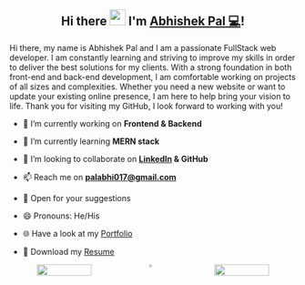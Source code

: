 <h2 align="center">
  Hi there <img src="https://media.giphy.com/media/hvRJCLFzcasrR4ia7z/giphy.gif" width="28"> I'm <a href="https://www.linkedin.com/in/palabhi017/">Abhishek Pal 💻</a>!
</h2>  

Hi there, my name is Abhishek Pal and I am a passionate FullStack web developer. I am constantly learning and striving to improve my skills in order to deliver the best solutions for my clients. With a strong foundation in both front-end and back-end development, I am comfortable working on projects of all sizes and complexities. Whether you need a new website or want to update your existing online presence, I am here to help bring your vision to life. Thank you for visiting my GitHub, I look forward to working with you! 

<!-- <img align="center" alt="Coding" width="100%" style="text-align:center" src="https://globaleducation.s3.ap-south-1.amazonaws.com/globaledu/gif/front-end-development.gif">  -->

<!-- <p align="left"> <img src="https://komarev.com/ghpvc/?username=palabhi017&label=Profile%20views&color=00ff00&style=flat" alt="profile views" /> </p>

   <p align="center" color:"red">
     <a href="">
          <img src="https://readme-typing-svg.demolab.com?font=Fira+Code&pause=1000&width=435&lines=Hi%F0%9F%91%8B+I+am+Abhishek+Pal;I+am+interested+in+Web+development;Follow+me+on+GitHub;Catch+up+my+latest+repos"></a>
      </p>
      
<img src="https://user-images.githubusercontent.com/73097560/115834477-dbab4500-a447-11eb-908a-139a6edaec5c.gif">
 -->

- 🔭 I’m currently working on **Frontend & Backend**

- 🌱 I’m currently learning **MERN stack**

- 👯 I’m looking to collaborate on **<a href="https://www.linkedin.com/in/palabhi017/" target="_blank">LinkedIn</a> & GitHub**

- 📫 Reach me on **palabhi017@gmail.com** 

- 💬 Open for your suggestions

- 😄 Pronouns: He/His
 
- 🌐 Have a look at my <a href="https://palabhi017.github.io/" target="_blank">Portfolio</a>

- 📄 Download my <a href="https://drive.google.com/file/d/16ulnv0nv83urH_XCtFO45BqtRk2lSOEi/view?usp=share_link">Resume</a>



<!-- <h2>🥇 Technical Skills:  </h2>  

![CSS](https://img.shields.io/badge/css-%231572B6.svg?style=for-the-badge&logo=css3&logoColor=white) ![JavaScript](https://img.shields.io/badge/javascript-%23323330.svg?style=for-the-badge&logo=javascript&logoColor=%23F7DF1E) ![Vercel](https://img.shields.io/badge/vercel-%23000000.svg?style=for-the-badge&logo=vercel&logoColor=white)![Netlify](https://img.shields.io/badge/netlify-%23000000.svg?style=for-the-badge&logo=netlify&logoColor=#00C7B7) ![Express.js](https://img.shields.io/badge/express.js-%23404d59.svg?style=for-the-badge&logo=express&logoColor=%2361DAFB) ![NodeJS](https://img.shields.io/badge/node.js-6DA55F?style=for-the-badge&logo=node.js&logoColor=white) ![NPM](https://img.shields.io/badge/NPM-%23000000.svg?style=for-the-badge&logo=npm&logoColor=white) ![React](https://img.shields.io/badge/react-%2320232a.svg?style=for-the-badge&logo=react&logoColor=%2361DAFB)
<br/>

<div align="center">
        <img src="https://camo.githubusercontent.com/3997f3b27a68e19c31e2d1c378d77303735faa42e7d18a8018f7510d66aaa83e/68747470733a2f2f7777772e77696e677374656368736f6c7574696f6e732e636f6d2f77702d636f6e74656e742f75706c6f6164732f323032322f30332f66756c6c2d737461636b2d646576656c6f706d656e742e676966" width="50%"/>
 
</div> -->

<!-- ## 📊 Statistics  
github status 
 -->
<div align="center" style="display: flex; gap:50px">

<img src="https://github-readme-stats.vercel.app/api?username=palabhi017&theme=react&border_radius=4.6&show_icons=true&count_private=true&hide_border=true&show_icons=true" style="width: 50%" />
<div align="center" style="display: flex; ">
 
<img src="https://streak-stats.demolab.com?user=palabhi017&theme=highcontrast&theme=react" style="width: 50%" />

</div>
  <img src="https://github-readme-stats.vercel.app/api/top-langs/?username=palabhi017&theme=react&border_radius=4.6&hide_border=true&layout=compact&show_icons=true" style="width: 50%" />

</div>



<!--  <h2 align="left">⚡Activity Graph:</h2>
  <a><img alt="Abhishek Activity Graph" src="https://github-readme-activity-graph.cyclic.app/graph?username=palabhi017&theme=react-dark&hide_border=true" /></a>


<br> 
<h2> Connect with me <img src='https://raw.githubusercontent.com/ShahriarShafin/ShahriarShafin/main/Assets/handshake.gif' width="100px"> </h2>

 [![LinkedIn](https://img.shields.io/badge/LinkedIn-%230077B5.svg?logo=linkedin&logoColor=white)](https://www.linkedin.com/in/palabhi017/)
 -->
